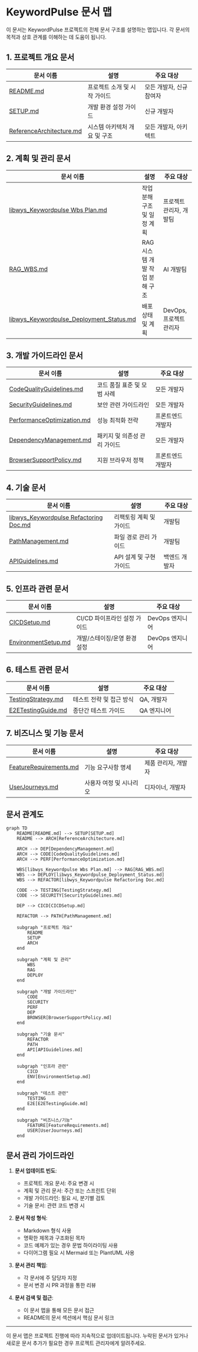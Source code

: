 # KeywordPulse 문서 맵

이 문서는 KeywordPulse 프로젝트의 전체 문서 구조를 설명하는 맵입니다. 각 문서의 목적과 상호 관계를 이해하는 데 도움이 됩니다.

## 1. 프로젝트 개요 문서

| 문서 이름 | 설명 | 주요 대상 |
|---------|------|----------|
| [README.md](../README.md) | 프로젝트 소개 및 시작 가이드 | 모든 개발자, 신규 참여자 |
| [SETUP.md](../SETUP.md) | 개발 환경 설정 가이드 | 신규 개발자 |
| [ReferenceArchitecture.md](./ReferenceArchitecture.md) | 시스템 아키텍처 개요 및 구조 | 모든 개발자, 아키텍트 |

## 2. 계획 및 관리 문서

| 문서 이름 | 설명 | 주요 대상 |
|---------|------|----------|
| [libwys_Keywordpulse Wbs Plan.md](./libwys_Keywordpulse%20Wbs%20Plan.md) | 작업 분해 구조 및 일정 계획 | 프로젝트 관리자, 개발팀 |
| [RAG_WBS.md](./RAG_WBS.md) | RAG 시스템 개발 작업 분해 구조 | AI 개발팀 |
| [libwys_Keywordpulse_Deployment_Status.md](./libwys_Keywordpulse_Deployment_Status.md) | 배포 상태 및 계획 | DevOps, 프로젝트 관리자 |

## 3. 개발 가이드라인 문서

| 문서 이름 | 설명 | 주요 대상 |
|---------|------|----------|
| [CodeQualityGuidelines.md](./CodeQualityGuidelines.md) | 코드 품질 표준 및 모범 사례 | 모든 개발자 |
| [SecurityGuidelines.md](./SecurityGuidelines.md) | 보안 관련 가이드라인 | 모든 개발자 |
| [PerformanceOptimization.md](./PerformanceOptimization.md) | 성능 최적화 전략 | 프론트엔드 개발자 |
| [DependencyManagement.md](./DependencyManagement.md) | 패키지 및 의존성 관리 가이드 | 모든 개발자 |
| [BrowserSupportPolicy.md](./BrowserSupportPolicy.md) | 지원 브라우저 정책 | 프론트엔드 개발자 |

## 4. 기술 문서

| 문서 이름 | 설명 | 주요 대상 |
|---------|------|----------|
| [libwys_Keywordpulse Refactoring Doc.md](./libwys_Keywordpulse%20Refactoring%20Doc.md) | 리팩토링 계획 및 가이드 | 개발팀 |
| [PathManagement.md](./PathManagement.md) | 파일 경로 관리 가이드 | 개발팀 |
| [APIGuidelines.md](./APIGuidelines.md) | API 설계 및 구현 가이드 | 백엔드 개발자 |

## 5. 인프라 관련 문서

| 문서 이름 | 설명 | 주요 대상 |
|---------|------|----------|
| [CICDSetup.md](./CICDSetup.md) | CI/CD 파이프라인 설정 가이드 | DevOps 엔지니어 |
| [EnvironmentSetup.md](./EnvironmentSetup.md) | 개발/스테이징/운영 환경 설정 | DevOps 엔지니어 |

## 6. 테스트 관련 문서

| 문서 이름 | 설명 | 주요 대상 |
|---------|------|----------|
| [TestingStrategy.md](./TestingStrategy.md) | 테스트 전략 및 접근 방식 | QA, 개발자 |
| [E2ETestingGuide.md](./E2ETestingGuide.md) | 종단간 테스트 가이드 | QA 엔지니어 |

## 7. 비즈니스 및 기능 문서

| 문서 이름 | 설명 | 주요 대상 |
|---------|------|----------|
| [FeatureRequirements.md](./FeatureRequirements.md) | 기능 요구사항 명세 | 제품 관리자, 개발자 |
| [UserJourneys.md](./UserJourneys.md) | 사용자 여정 및 시나리오 | 디자이너, 개발자 |

## 문서 관계도

```mermaid
graph TD
    README[README.md] --> SETUP[SETUP.md]
    README --> ARCH[ReferenceArchitecture.md]
    
    ARCH --> DEP[DependencyManagement.md]
    ARCH --> CODE[CodeQualityGuidelines.md]
    ARCH --> PERF[PerformanceOptimization.md]
    
    WBS[libwys_Keywordpulse Wbs Plan.md] --> RAG[RAG_WBS.md]
    WBS --> DEPLOY[libwys_Keywordpulse_Deployment_Status.md]
    WBS --> REFACTOR[libwys_Keywordpulse Refactoring Doc.md]
    
    CODE --> TESTING[TestingStrategy.md]
    CODE --> SECURITY[SecurityGuidelines.md]
    
    DEP --> CICD[CICDSetup.md]
    
    REFACTOR --> PATH[PathManagement.md]
    
    subgraph "프로젝트 개요"
        README
        SETUP
        ARCH
    end
    
    subgraph "계획 및 관리"
        WBS
        RAG
        DEPLOY
    end
    
    subgraph "개발 가이드라인"
        CODE
        SECURITY
        PERF
        DEP
        BROWSER[BrowserSupportPolicy.md]
    end
    
    subgraph "기술 문서"
        REFACTOR
        PATH
        API[APIGuidelines.md]
    end
    
    subgraph "인프라 관련"
        CICD
        ENV[EnvironmentSetup.md]
    end
    
    subgraph "테스트 관련"
        TESTING
        E2E[E2ETestingGuide.md]
    end
    
    subgraph "비즈니스/기능"
        FEATURE[FeatureRequirements.md]
        USER[UserJourneys.md]
    end
```

## 문서 관리 가이드라인

1. **문서 업데이트 빈도**:
   - 프로젝트 개요 문서: 주요 변경 시
   - 계획 및 관리 문서: 주간 또는 스프린트 단위
   - 개발 가이드라인: 필요 시, 분기별 검토
   - 기술 문서: 관련 코드 변경 시

2. **문서 작성 형식**:
   - Markdown 형식 사용
   - 명확한 제목과 구조화된 목차
   - 코드 예제가 있는 경우 문법 하이라이팅 사용
   - 다이어그램 필요 시 Mermaid 또는 PlantUML 사용

3. **문서 관리 책임**:
   - 각 문서에 주 담당자 지정
   - 문서 변경 시 PR 과정을 통한 리뷰

4. **문서 검색 및 접근**:
   - 이 문서 맵을 통해 모든 문서 접근
   - README의 문서 섹션에서 핵심 문서 링크

---

이 문서 맵은 프로젝트 진행에 따라 지속적으로 업데이트됩니다. 누락된 문서가 있거나 새로운 문서 추가가 필요한 경우 프로젝트 관리자에게 알려주세요. 